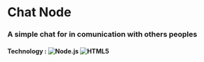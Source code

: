 # Chat Node
### A simple chat for in comunication with others peoples
#### Technology : ![Node.js](https://img.shields.io/badge/Node.js-333333?logo=node.js) ![HTML5](https://img.shields.io/badge/-HTML5-333333?style=flat&logo=HTML5)

